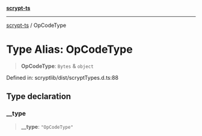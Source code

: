 [**scrypt-ts**](../README.md)

***

[scrypt-ts](../globals.md) / OpCodeType

# Type Alias: OpCodeType

> **OpCodeType**: `Bytes` & `object`

Defined in: scryptlib/dist/scryptTypes.d.ts:88

## Type declaration

### \_\_type

> **\_\_type**: `"OpCodeType"`
